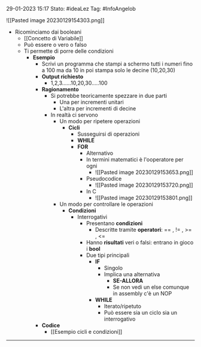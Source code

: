 29-01-2023 15:17
Stato: #ideaLez 
Tag: #InfoAngelob 

![[Pasted image 20230129154303.png]]
- Ricominciamo dai booleani
    - [[Concetto di Variabile]]
    - Può essere o vero o falso
    - Ti permette di porre delle condizioni
        - **Esempio**
            - Scrivi un programma che stampi a schermo tutti i numeri fino a 100 ma da 10 in poi stampa solo le decine (10,20,30)
            - **Output richiesto**
                - 1,2,3......10,20,30.....100
            - **Ragionamento**
                - Si potrebbe teoricamente spezzare in due parti
                    - Una per incrementi unitari
                    - L'altra per incrementi di decine
                - In realtà ci servono
                    - Un modo per ripetere operazioni
                        - **Cicli**
                            - Susseguirsi di operazioni
                            - **WHILE**
                            - **FOR**
                                - Alternativo
                                - In termini matematici è l'ooperatore per ogni
                                    - ![[Pasted image 20230129153653.png]]
                                - Pseudocodice
                                    - ![[Pasted image 20230129153720.png]]
                                - In C
                                    - ![[Pasted image 20230129153801.png]]
                    - Un modo per controllare le operazioni
                        - **Condizioni**
                            - Interrogativi
                                - Presentano **condizioni**
                                    - Descritte tramite **operatori**: == , != , >= , <=
                                - Hanno **risultati** veri o falsi: entrano in gioco i **bool**
                                - Due tipi principali
                                    - **IF**
                                        - Singolo
                                        - Implica una alternativa
                                            - **SE-ALLORA**
                                            - Se non vedi un else comunque in assembly c'è un NOP
                                    - **WHILE**
                                        - Iterato/ripetuto
                                        - Può essere sia un ciclo sia un interrogativo
            - **Codice**
                - [[Esempio cicli e condizioni]]
--- 